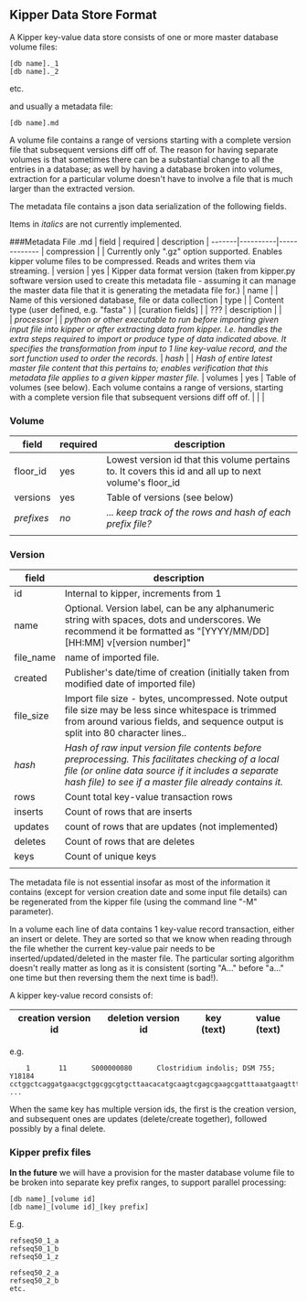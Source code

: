 ## Kipper Data Store Format

A Kipper key-value data store consists of one or more master database volume files:

    [db name]._1
    [db name]._2

etc.

and usually a metadata file:

    [db name].md

A volume file contains a range of versions starting with a complete version file that subsequent versions diff off of.  The reason for having separate volumes is that sometimes there can be a substantial change to all the entries in a database; as well by having a database broken into volumes, extraction for a particular volume doesn't have to involve a file that is much larger than the extracted version.

The metadata file contains a json data serialization of the following fields.

Items in *italics* are not currently implemented.

###Metadata File .md
| field | required | description
| -------|----------|-------------
| compression | | Currently only ".gz" option supported.  Enables kipper volume files to be compressed.  Reads and writes them via streaming.
| version | yes | Kipper data format version (taken from kipper.py software version used to create this metadata file - assuming it can manage the master data file that it is generating the metadata file for.)
| name	| | Name of this versioned database, file or data collection
| type	| | Content type (user defined, e.g. "fasta" )
| [curation fields] | | ???
| description | |	
| *processor*	| | *python or other executable to run before importing given input file into kipper or after extracting data from kipper.  I.e. handles the extra steps required to import or produce type of data indicated above.  It specifies the transformation from input to 1 line key-value record, and the sort function used to order the records.*
| *hash* | | *Hash of entire latest master file content that this pertains to; enables verification that this metadata file applies to a given kipper master file.* 
| volumes | yes | Table of volumes (see below).  Each volume contains a range of versions, starting with a complete version file that subsequent versions diff off of.
 | | | 

### Volume
| field | required | description |
|-------|----------|-------------|
|floor_id | yes | Lowest version id that this volume pertains to.  It covers this id and all up to next volume's floor_id |
| versions | yes | Table of versions (see below)|
| *prefixes* | *no* | *... keep track of the rows and hash of each prefix file?* |
 | | | 
 
### Version
 
| field | description |
| ----- | ------------- |
| id | Internal to kipper, increments from 1
| name | Optional. Version label, can be any alphanumeric string with spaces, dots and underscores.  We recommend it be formatted as "[YYYY/MM/DD] [HH:MM] v[version number]"
| file_name | name of imported file. 
| created | Publisher's date/time of creation (initially taken from modified date of imported file)
| file_size | Import file size - bytes, uncompressed.  Note output file size may be less since whitespace is trimmed from around various fields, and sequence output is split into 80 character lines..
| *hash* | *Hash of raw input version file contents before preprocessing. This facilitates checking of a local file (or online data source if it includes a separate hash file) to see if a master file already contains it.*
| rows | Count total key-value transaction rows
| inserts | Count of rows that are inserts
| updates | count of rows that are updates (not implemented)
| deletes | Count of rows that are deletes
| keys | Count of unique keys
| |

The metadata file is not essential insofar as most of the information it contains (except for version creation date and some input file details) can be regenerated from the kipper file (using the command line "-M" parameter).  

In a volume each line of data contains 1 key-value record transaction, either an insert or delete.  They are sorted so that we know when reading through the file whether the current key-value pair needs to be inserted/updated/deleted in the master file.  The particular sorting algorithm doesn't really matter as long as it is consistent (sorting "A..." before "a..." one time but then reversing them the next time is bad!).

A kipper key-value record consists of:

 | creation version id | deletion version id | key (text) | value (text) |
 | ---------------------- | ---------------------- | ----------- | -------------- |

e.g.

	    1       11      S000000080      Clostridium indolis; DSM 755; Y18184        cctggctcaggatgaacgctggcggcgtgcttaacacatgcaagtcgagcgaagcgatttaaatgaagttttcggatggaatttaaattgact ...

When the same key has multiple version ids, the first is the creation version, and subsequent ones are updates (delete/create together), followed possibly by a final delete.

### Kipper prefix files
**In the future** we will have a provision for the master database volume file to be broken into separate key prefix ranges, to support parallel processing:

    [db name]_[volume id]
    [db name]_[volume id]_[key prefix]

E.g.
 
	refseq50_1_a
	refseq50_1_b
	refseq50_1_z
	
	refseq50_2_a
	refseq50_2_b
	etc.
